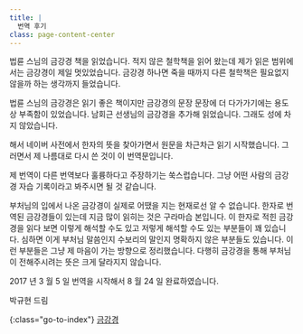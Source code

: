 ```yaml
---
title: |
  번역 후기
class: page-content-center
---
```


법륜 스님의 금강경 책을 읽었습니다.
적지 않은 철학책을 읽어 왔는데
제가 읽은 범위에서는 금강경이 제일 멋있었습니다.
금강경 하나면 죽을 때까지 다른 철학책은 필요없지 않을까
하는 생각까지 들었습니다.

법륜 스님의 금강경은 읽기 좋은 책이지만
금강경의 문장 문장에 더 다가가기에는
용도상 부족함이 있었습니다.
남회근 선생님의 금강경을 추가해 읽었습니다.
그래도 성에 차지 않았습니다.

해서 네이버 사전에서 한자의 뜻을 찾아가면서
원문을 차근차근 읽기 시작했습니다.
그러면서 제 나름대로 다시 쓴 것이 이 번역문입니다.

제 번역이 다른 번역보다 훌륭하다고 주장하기는 쑥스럽습니다.
그냥 어떤 사람의 금강경 자습 기록이라고 봐주시면 될 것 같습니다.

부처님의 입에서 나온 금강경이 실제로 어땠을 지는
현재로선 알 수 없습니다.
한자로 번역된 금강경들이 있는데
지금 많이 읽히는 것은 구라마습 본입니다.
이 한자로 적힌 금강경을 읽다 보면 이렇게 해석할 수도 있고
저렇게 해석할 수도 있는 부분들이 꽤 있습니다.
심하면 이게 부처님 말씀인지 수보리의 말인지
명확하지 않은 부분들도 있습니다.
이런 부분들은 그냥 제 마음이 가는 방향으로 정리했습니다.
다행히 금강경을 통해 부처님이 전해주시려는 뜻은
크게 달라지지 않습니다.

2017 년 3 월 5 일 번역을 시작해서
8 월 24 일 완료하였습니다.

박규현 드림

{:class="go-to-index"}
[금강경](index)